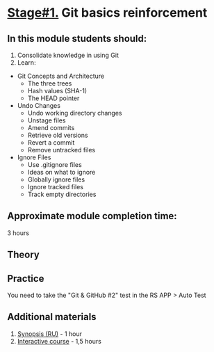 # [Stage#1.](../../) Git basics reinforcement
## In this module students should:
1. Consolidate knowledge in using Git
2. Learn:
- Git Concepts and Architecture	
	- The three trees
	- Hash values (SHA-1)
	- The HEAD pointer
- Undo Changes	
	- Undo working directory changes
	- Unstage files
	- Amend commits
	- Retrieve old versions
	- Revert a commit
	- Remove untracked files
- Ignore Files	
	- Use .gitignore files
	- Ideas on what to ignore
	- Globally ignore files
	- Ignore tracked files
	- Track empty directories

## Approximate module completion time:
3 hours 

## Theory 


## Practice 
You need to take the "Git & GitHub #2" test in the RS APP > Auto Test

## Additional materials
1. [Synopsis (RU)](https://www.evernote.com/shard/s368/client/snv?noteGuid=b1359883-2b9e-419a-b9de-dd959fc05f05&noteKey=97c0f19486d851b3&sn=https%3A%2F%2Fwww.evernote.com%2Fshard%2Fs368%2Fsh%2Fb1359883-2b9e-419a-b9de-dd959fc05f05%2F97c0f19486d851b3&title=Git) - 1 hour
2. [Interactive course](https://learngitbranching.js.org/?locale=en_EN) - 1,5 hours
